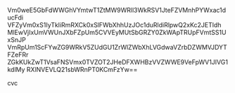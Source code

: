 Vm0weE5GbFdWWGhVYmtwT1ZtMW9WRll3WkRSV1JteFZVMnhPYWxac1ducFdi
VFZyVm0xS1IyTkliRmRXCk0xSlFWbXhhUzJOc1duRldiRlpwQ2xKc2JETldh
MlEwVjIxUmVWUnJXbFZpUm5CVVEyMUtSbGRZY0ZkWApTRUpFVmtSS1UxSnJP
VmRpUm1ScFYwZG9WRkV5ZUdGU1ZrWlZWbXhLVGdwaVZrbDZWMVJDYTFZeFRr
ZGkKUkZwT1VsaFNSVmx0TVZOT2JHeDFXWHBzVVZWWE9VeFpWV1JIVG1kdlMy
RXlNVEVLQ21sbWRnPT0KCmFzYw==

cvc